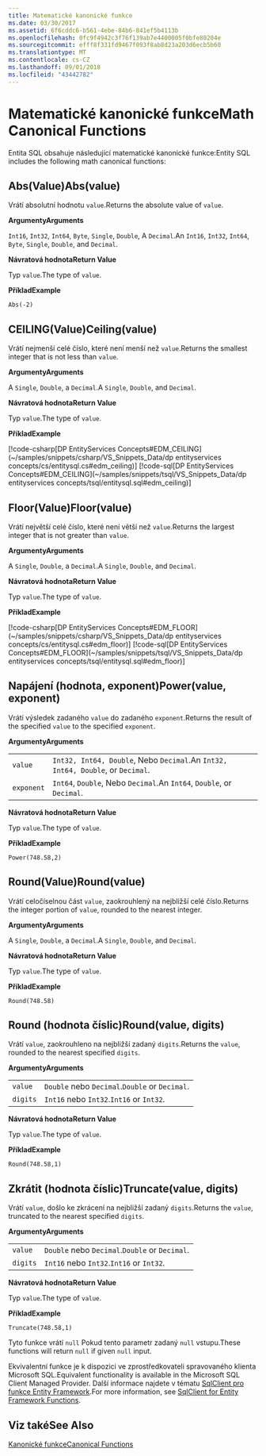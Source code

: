 ```yaml
---
title: Matematické kanonické funkce
ms.date: 03/30/2017
ms.assetid: 6f6cddc6-b561-4ebe-84b6-841ef5b4113b
ms.openlocfilehash: 0fc9f4942c3f76f139ab7e4400005f0bfe80204e
ms.sourcegitcommit: efff8f331fd9467f093f8ab8d23a203d6ecb5b60
ms.translationtype: MT
ms.contentlocale: cs-CZ
ms.lasthandoff: 09/01/2018
ms.locfileid: "43442782"
---
```

# <a name="math-canonical-functions"></a><span data-ttu-id="5ed08-102">Matematické kanonické funkce</span><span class="sxs-lookup"><span data-stu-id="5ed08-102">Math Canonical Functions</span></span>

<span data-ttu-id="5ed08-103">Entita SQL obsahuje následující matematické kanonické funkce:</span><span class="sxs-lookup"><span data-stu-id="5ed08-103">Entity SQL includes the following math canonical functions:</span></span>
  
## <a name="absvalue"></a><span data-ttu-id="5ed08-104">Abs(Value)</span><span class="sxs-lookup"><span data-stu-id="5ed08-104">Abs(value)</span></span>

<span data-ttu-id="5ed08-105">Vrátí absolutní hodnotu `value`.</span><span class="sxs-lookup"><span data-stu-id="5ed08-105">Returns the absolute value of `value`.</span></span>

<span data-ttu-id="5ed08-106">**Argumenty**</span><span class="sxs-lookup"><span data-stu-id="5ed08-106">**Arguments**</span></span>

<span data-ttu-id="5ed08-107">`Int16`, `Int32`, `Int64`, `Byte`, `Single`, `Double`, A `Decimal`.</span><span class="sxs-lookup"><span data-stu-id="5ed08-107">An `Int16`, `Int32`, `Int64`, `Byte`, `Single`, `Double`, and `Decimal`.</span></span>

<span data-ttu-id="5ed08-108">**Návratová hodnota**</span><span class="sxs-lookup"><span data-stu-id="5ed08-108">**Return Value**</span></span>

<span data-ttu-id="5ed08-109">Typ `value`.</span><span class="sxs-lookup"><span data-stu-id="5ed08-109">The type of `value`.</span></span>

<span data-ttu-id="5ed08-110">**Příklad**</span><span class="sxs-lookup"><span data-stu-id="5ed08-110">**Example**</span></span>

`Abs(-2)`

## <a name="ceilingvalue"></a><span data-ttu-id="5ed08-111">CEILING(Value)</span><span class="sxs-lookup"><span data-stu-id="5ed08-111">Ceiling(value)</span></span>

<span data-ttu-id="5ed08-112">Vrátí nejmenší celé číslo, které není menší než `value`.</span><span class="sxs-lookup"><span data-stu-id="5ed08-112">Returns the smallest integer that is not less than `value`.</span></span>

<span data-ttu-id="5ed08-113">**Argumenty**</span><span class="sxs-lookup"><span data-stu-id="5ed08-113">**Arguments**</span></span>

<span data-ttu-id="5ed08-114">A `Single`, `Double`, a `Decimal`.</span><span class="sxs-lookup"><span data-stu-id="5ed08-114">A `Single`, `Double`, and `Decimal`.</span></span>

<span data-ttu-id="5ed08-115">**Návratová hodnota**</span><span class="sxs-lookup"><span data-stu-id="5ed08-115">**Return Value**</span></span>

<span data-ttu-id="5ed08-116">Typ `value`.</span><span class="sxs-lookup"><span data-stu-id="5ed08-116">The type of `value`.</span></span>

<span data-ttu-id="5ed08-117">**Příklad**</span><span class="sxs-lookup"><span data-stu-id="5ed08-117">**Example**</span></span>

[!code-csharp[DP EntityServices Concepts#EDM_CEILING](~/samples/snippets/csharp/VS_Snippets_Data/dp entityservices concepts/cs/entitysql.cs#edm_ceiling)]
[!code-sql[DP EntityServices Concepts#EDM_CEILING](~/samples/snippets/tsql/VS_Snippets_Data/dp entityservices concepts/tsql/entitysql.sql#edm_ceiling)]

## <a name="floorvalue"></a><span data-ttu-id="5ed08-118">Floor(Value)</span><span class="sxs-lookup"><span data-stu-id="5ed08-118">Floor(value)</span></span>

<span data-ttu-id="5ed08-119">Vrátí největší celé číslo, které není větší než `value`.</span><span class="sxs-lookup"><span data-stu-id="5ed08-119">Returns the largest integer that is not greater than `value`.</span></span>

<span data-ttu-id="5ed08-120">**Argumenty**</span><span class="sxs-lookup"><span data-stu-id="5ed08-120">**Arguments**</span></span>

<span data-ttu-id="5ed08-121">A `Single`, `Double`, a `Decimal`.</span><span class="sxs-lookup"><span data-stu-id="5ed08-121">A `Single`, `Double`, and `Decimal`.</span></span>

<span data-ttu-id="5ed08-122">**Návratová hodnota**</span><span class="sxs-lookup"><span data-stu-id="5ed08-122">**Return Value**</span></span>

<span data-ttu-id="5ed08-123">Typ `value`.</span><span class="sxs-lookup"><span data-stu-id="5ed08-123">The type of `value`.</span></span>

<span data-ttu-id="5ed08-124">**Příklad**</span><span class="sxs-lookup"><span data-stu-id="5ed08-124">**Example**</span></span>

[!code-csharp[DP EntityServices Concepts#EDM_FLOOR](~/samples/snippets/csharp/VS_Snippets_Data/dp entityservices concepts/cs/entitysql.cs#edm_floor)]
[!code-sql[DP EntityServices Concepts#EDM_FLOOR](~/samples/snippets/tsql/VS_Snippets_Data/dp entityservices concepts/tsql/entitysql.sql#edm_floor)]

## <a name="powervalue-exponent"></a><span data-ttu-id="5ed08-125">Napájení (hodnota, exponent)</span><span class="sxs-lookup"><span data-stu-id="5ed08-125">Power(value, exponent)</span></span>

<span data-ttu-id="5ed08-126">Vrátí výsledek zadaného `value` do zadaného `exponent`.</span><span class="sxs-lookup"><span data-stu-id="5ed08-126">Returns the result of the specified `value` to the specified `exponent`.</span></span>

<span data-ttu-id="5ed08-127">**Argumenty**</span><span class="sxs-lookup"><span data-stu-id="5ed08-127">**Arguments**</span></span>

|  |  |
|--|--|
|`value` | <span data-ttu-id="5ed08-128">`Int32, Int64, Double`, Nebo `Decimal`.</span><span class="sxs-lookup"><span data-stu-id="5ed08-128">An `Int32, Int64, Double`, or `Decimal`.</span></span> |
|`exponent` | <span data-ttu-id="5ed08-129">`Int64`, `Double`, Nebo `Decimal`.</span><span class="sxs-lookup"><span data-stu-id="5ed08-129">An `Int64`, `Double`, or `Decimal`.</span></span> |

<span data-ttu-id="5ed08-130">**Návratová hodnota**</span><span class="sxs-lookup"><span data-stu-id="5ed08-130">**Return Value**</span></span>

<span data-ttu-id="5ed08-131">Typ `value`.</span><span class="sxs-lookup"><span data-stu-id="5ed08-131">The type of `value`.</span></span>

<span data-ttu-id="5ed08-132">**Příklad**</span><span class="sxs-lookup"><span data-stu-id="5ed08-132">**Example**</span></span>

`Power(748.58,2)`

## <a name="roundvalue"></a><span data-ttu-id="5ed08-133">Round(Value)</span><span class="sxs-lookup"><span data-stu-id="5ed08-133">Round(value)</span></span>

<span data-ttu-id="5ed08-134">Vrátí celočíselnou část `value`, zaokrouhlený na nejbližší celé číslo.</span><span class="sxs-lookup"><span data-stu-id="5ed08-134">Returns the integer portion of `value`, rounded to the nearest integer.</span></span>

<span data-ttu-id="5ed08-135">**Argumenty**</span><span class="sxs-lookup"><span data-stu-id="5ed08-135">**Arguments**</span></span>

<span data-ttu-id="5ed08-136">A `Single`, `Double`, a `Decimal`.</span><span class="sxs-lookup"><span data-stu-id="5ed08-136">A `Single`, `Double`, and `Decimal`.</span></span>

<span data-ttu-id="5ed08-137">**Návratová hodnota**</span><span class="sxs-lookup"><span data-stu-id="5ed08-137">**Return Value**</span></span>

<span data-ttu-id="5ed08-138">Typ `value`.</span><span class="sxs-lookup"><span data-stu-id="5ed08-138">The type of `value`.</span></span>

<span data-ttu-id="5ed08-139">**Příklad**</span><span class="sxs-lookup"><span data-stu-id="5ed08-139">**Example**</span></span>

`Round(748.58)`

## <a name="roundvalue-digits"></a><span data-ttu-id="5ed08-140">Round (hodnota číslic)</span><span class="sxs-lookup"><span data-stu-id="5ed08-140">Round(value, digits)</span></span>

<span data-ttu-id="5ed08-141">Vrátí `value`, zaokrouhleno na nejbližší zadaný `digits`.</span><span class="sxs-lookup"><span data-stu-id="5ed08-141">Returns the `value`, rounded to the nearest specified `digits`.</span></span>

<span data-ttu-id="5ed08-142">**Argumenty**</span><span class="sxs-lookup"><span data-stu-id="5ed08-142">**Arguments**</span></span>

|  |  |
|--|--|
|`value`|<span data-ttu-id="5ed08-143">`Double` nebo `Decimal`.</span><span class="sxs-lookup"><span data-stu-id="5ed08-143">`Double` or `Decimal`.</span></span>|
|`digits`|<span data-ttu-id="5ed08-144">`Int16` nebo `Int32`.</span><span class="sxs-lookup"><span data-stu-id="5ed08-144">`Int16` or `Int32`.</span></span>|

<span data-ttu-id="5ed08-145">**Návratová hodnota**</span><span class="sxs-lookup"><span data-stu-id="5ed08-145">**Return Value**</span></span>

<span data-ttu-id="5ed08-146">Typ `value`.</span><span class="sxs-lookup"><span data-stu-id="5ed08-146">The type of `value`.</span></span>

<span data-ttu-id="5ed08-147">**Příklad**</span><span class="sxs-lookup"><span data-stu-id="5ed08-147">**Example**</span></span>

`Round(748.58,1)`

## <a name="truncatevalue-digits"></a><span data-ttu-id="5ed08-148">Zkrátit (hodnota číslic)</span><span class="sxs-lookup"><span data-stu-id="5ed08-148">Truncate(value, digits)</span></span>

<span data-ttu-id="5ed08-149">Vrátí `value`, došlo ke zkrácení na nejbližší zadaný `digits`.</span><span class="sxs-lookup"><span data-stu-id="5ed08-149">Returns the `value`, truncated to the nearest specified `digits`.</span></span>

<span data-ttu-id="5ed08-150">**Argumenty**</span><span class="sxs-lookup"><span data-stu-id="5ed08-150">**Arguments**</span></span>

|  |  |
|--|--|
|`value`|<span data-ttu-id="5ed08-151">`Double` nebo `Decimal`.</span><span class="sxs-lookup"><span data-stu-id="5ed08-151">`Double` or `Decimal`.</span></span>|
|`digits`|<span data-ttu-id="5ed08-152">`Int16` nebo `Int32`.</span><span class="sxs-lookup"><span data-stu-id="5ed08-152">`Int16` or `Int32`.</span></span>|

<span data-ttu-id="5ed08-153">**Návratová hodnota**</span><span class="sxs-lookup"><span data-stu-id="5ed08-153">**Return Value**</span></span>

<span data-ttu-id="5ed08-154">Typ `value`.</span><span class="sxs-lookup"><span data-stu-id="5ed08-154">The type of `value`.</span></span>

<span data-ttu-id="5ed08-155">**Příklad**</span><span class="sxs-lookup"><span data-stu-id="5ed08-155">**Example**</span></span>

`Truncate(748.58,1)`  
  
 <span data-ttu-id="5ed08-156">Tyto funkce vrátí `null` Pokud tento parametr zadaný `null` vstupu.</span><span class="sxs-lookup"><span data-stu-id="5ed08-156">These functions will return `null` if given `null` input.</span></span>  
  
 <span data-ttu-id="5ed08-157">Ekvivalentní funkce je k dispozici ve zprostředkovateli spravovaného klienta Microsoft SQL.</span><span class="sxs-lookup"><span data-stu-id="5ed08-157">Equivalent functionality is available in the Microsoft SQL Client Managed Provider.</span></span> <span data-ttu-id="5ed08-158">Další informace najdete v tématu [SqlClient pro funkce Entity Framework](../../../../../../docs/framework/data/adonet/ef/sqlclient-for-ef-functions.md).</span><span class="sxs-lookup"><span data-stu-id="5ed08-158">For more information, see [SqlClient for Entity Framework Functions](../../../../../../docs/framework/data/adonet/ef/sqlclient-for-ef-functions.md).</span></span>  
  
## <a name="see-also"></a><span data-ttu-id="5ed08-159">Viz také</span><span class="sxs-lookup"><span data-stu-id="5ed08-159">See Also</span></span>  
 [<span data-ttu-id="5ed08-160">Kanonické funkce</span><span class="sxs-lookup"><span data-stu-id="5ed08-160">Canonical Functions</span></span>](../../../../../../docs/framework/data/adonet/ef/language-reference/canonical-functions.md)

